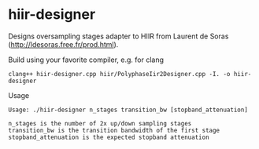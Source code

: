 # hiir-designer
Designs oversampling stages adapter to HIIR from Laurent de Soras (http://ldesoras.free.fr/prod.html).

Build using your favorite compiler, e.g. for clang
```
clang++ hiir-designer.cpp hiir/PolyphaseIir2Designer.cpp -I. -o hiir-designer
```

Usage
```
Usage: ./hiir-designer n_stages transition_bw [stopband_attenuation]

n_stages is the number of 2x up/down sampling stages
transition_bw is the transition bandwidth of the first stage
stopband_attenuation is the expected stopband attenuation
```